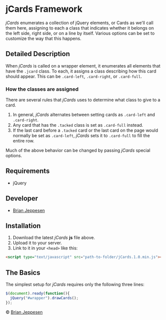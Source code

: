 [Thomas Amaro]: http://www.thomasamaro.com "Thomas Amaro's Official Site"
[Brian Jeppesen]: http://www.thomasamaro.com "Thomas Amaro's Official Site"

# jCards Framework #

*jCards* enumerates a collection of jQuery elements, or Cards as we'll call them here, assigning to each a class that indicates whether it belongs on the left side, right side, or on a line by itself. Various options can be set to customize the way that this happens.

## Detailed Description ##

When *jCards* is called on a wrapper element, it enumerates all elements that have the ```.jcard``` class. To each, it assigns a class describing how this card should appear. This can be ```.card-left```, ```.card-right```, or ```.card-full```.

### How the classes are assigned ###

There are several rules that *jCards* uses to determine what class to give to a card.

1. In general, *jCards* alternates between setting cards as ```.card-left``` and ```.card-right```.
2. Any card that has the ```.tacked``` class is set as ```.card-full``` instead.
3. If the last card before a ```.tacked``` card or the last card on the page would normally be set as ```.card-left```, *jCards* sets it to ```.card-full``` to fill the entire row.

Much of the above behavior can be changed by passing *jCards* special options.

## Requirements ##

* jQuery

## Developer ##

* [Brian Jeppesen][]

## Installation ##

1. Download the latest *jCards* **js** file above.
2. Upload it to your server.
3. Link to it in your ```<head>``` like this:

```html
<script type="text/javascript" src="path-to-folder/jCards.1.0.min.js"></script>
```

## The Basics ##

The simplest setup for *jCards* requires only the following three lines:

```javascript
$(document).ready(function(){
  jQuery("#wrapper").drawCards();
});
```



&copy; [Brian Jeppesen][]
